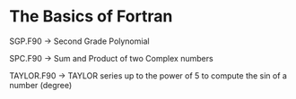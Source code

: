 # The Basics of Fortran

SGP.F90 -> Second Grade Polynomial

SPC.F90 -> Sum and Product of two Complex numbers

TAYLOR.F90 -> TAYLOR series up to the power of 5 to compute the sin of a number (degree)

